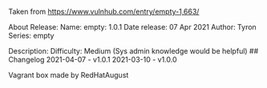 Taken from https://www.vulnhub.com/entry/empty-1,663/ 

About Release:
    Name: empty: 1.0.1
    Date release: 07 Apr 2021
    Author: Tyron
    Series: empty

Description:
    Difficulty: Medium (Sys admin knowledge would be helpful)
    ## Changelog 2021-04-07 - v1.0.1 2021-03-10 - v1.0.0 

Vagrant box made by RedHatAugust
